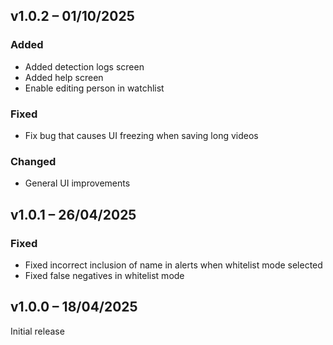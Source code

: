 ## v1.0.2 – 01/10/2025

### Added
* Added detection logs screen
* Added help screen
* Enable editing person in watchlist

### Fixed
* Fix bug that causes UI freezing when saving long videos

### Changed
* General UI improvements

## v1.0.1 – 26/04/2025

### Fixed

- Fixed incorrect inclusion of name in alerts when whitelist mode selected
- Fixed false negatives in whitelist mode

## v1.0.0 – 18/04/2025

Initial release
